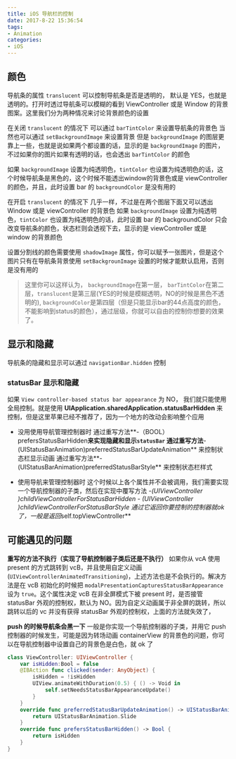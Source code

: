 ```yaml
---
title: iOS 导航栏的控制
date: 2017-8-22 15:36:54
tags:
- Animation
categories:
- iOS
---
```


## 颜色
导航条的属性 `translucent` 可以控制导航条是否是透明的， 默认是 YES，也就是透明的。打开时透过导航条可以模糊的看到 ViewController 或是 Window 的背景图案。这里我们分为两种情况来讨论背景颜色的设置

在关闭 `translucent` 的情况下
可以通过 `barTintColor` 来设置导航条的背景色
当然也可以通过 `setBackgroundImage` 来设置背景
但是 `backgroundImage` 的图层更靠上一些，也就是说如果两个都设置的话，显示的是 `backgroundImage` 的图片，不过如果你的图片如果有透明的话，也会透出 `barTintColor` 的颜色

如果 `backgroundImage` 设置为纯透明色，`tintColor` 也设置为纯透明色的话，这个时候导航条是黑色的，这个时候不能透出window的背景色或是 viewController 的颜色，并且，此时设置 bar 的 `backgroundColor` 是没有用的


在开启 `translucent` 的情况下
几乎一样，不过是在两个图层下面又可以透出 Window 或是 viewController 的背景色
如果 `backgroundImage` 设置为纯透明色，`tintColor` 也设置为纯透明色的话，此时设置 bar 的 backgroundColor 只会改变导航条的颜色，状态栏则会透视下去，显示的是 viewController 或是 window 的背景颜色


设置分割线的颜色需要使用 `shadowImage` 属性，你可以赋予一张图片，但是这个图片只有在导航条背景使用 `setBackgrounImage` 设置的时候才能默认启用，否则是没有用的

> 这里你可以这样认为， `backgroundImage`在第一层， `barTintColor`在第二层，`translucent`是第三层(YES的时候是模糊透明，NO的时候是黑色不透明的), `backgroundColor`是第四层（但是只能显示bar的44点高度的颜色，不能影响到status的颜色），通过层级，你就可以自由的控制你想要的效果了。

## 显示和隐藏
导航条的隐藏和显示可以通过 `navigationBar.hidden` 控制

### statusBar 显示和隐藏
如果 `View controller-based status bar appearance` 为 NO， 我们就只能使用全局控制。就是使用  **UIApplication.sharedApplication.statusBarHidden**
来控制，但是这里苹果已经不推荐了，因为一个地方的改动会影响整个应用

* 没用使用导航管理控制器时
通过重写方法**-（BOOL）prefersStatusBarHidden**来实现隐藏和显示`statusBar`
通过重写方法**- (UIStatusBarAnimation)preferredStatusBarUpdateAnimation** 来控制状态栏显示动画
通过重写方法**- (UIStatusBarAnimation)preferredStatusBarStyle** 来控制状态栏样式

* 使用导航来管理控制器时
这个时候以上各个属性并不会被调用，我们需要实现一个导航控制器的子类，然后在实现中覆写方法
**-(UIViewController *)childViewControllerForStatusBarHidden**
**- (UIViewController *)childViewControllerForStatusBarStyle**
通过它返回你要控制的控制器就ok了，一般是返回**self.topViewController**

## 可能遇见的问题

**重写的方法不执行（实现了导航控制器子类后还是不执行）**
如果你从 vcA 使用 present 的方式跳转到 vcB，并且使用自定义动画(`UIViewControllerAnimatedTransitioning`)，上述方法也是不会执行的。解决方法是在 vcB 初始化的时候把 `modalPresentationCapturesStatusBarAppearance` 设为 `true`。这个属性决定 vcB 在非全屏模式下被 present 时，是否接管 statusBar 外观的控制权，默认为 NO。因为自定义动画属于非全屏的跳转，所以跳转以后的 vc 并没有获得 statusBar 外观的控制权，上面的方法就失效了，

**push 的时候导航条会黑一下**
一般是你实现一个导航控制器的子类，并用它 push 控制器的时候发生，可能是因为转场动画 containerView 的背景色的问题，你可以在导航控制器中设置自己的背景色是白色，就 ok 了

```swift
class ViewController: UIViewController {
    var isHidden:Bool = false
    @IBAction func clicked(sender: AnyObject) {
        isHidden = !isHidden
        UIView.animateWithDuration(0.5) { () -> Void in
            self.setNeedsStatusBarAppearanceUpdate()
        }
    }
    override func preferredStatusBarUpdateAnimation() -> UIStatusBarAnimation {
        return UIStatusBarAnimation.Slide
    }
    override func prefersStatusBarHidden() -> Bool {
        return isHidden
    }
}
```